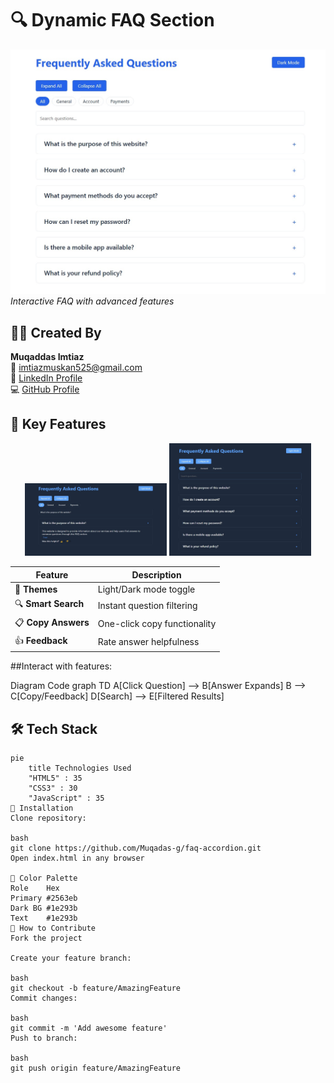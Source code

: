 # 🔍 Dynamic FAQ Section 

![Main Interface](pic.jpg)  
*Interactive FAQ with advanced features*

## 👩‍💻 Created By
**Muqaddas Imtiaz**  
📧 [imtiazmuskan525@gmail.com](mailto:imtiazmuskan525@gmail.com)  
🔗 [LinkedIn Profile](https://www.linkedin.com/in/muqaddas-imtiaz-5635b0301)  
💻 [GitHub Profile](https://github.com/Muqadas-g)  

## 🌟 Key Features
<div align="center">
  <img src="pic1.jpg" width="45%" alt="Search FAQ">
  <img src="darkmode.jpg" width="45%" alt="Dark Mode">  
</div>

| Feature | Description |
|---------|-------------|
| 🎨 **Themes** | Light/Dark mode toggle |
| 🔍 **Smart Search** | Instant question filtering |
| 📋 **Copy Answers** | One-click copy functionality |
| 👍 **Feedback** | Rate answer helpfulness |

##Interact with features:

Diagram
Code
graph TD
    A[Click Question] --> B[Answer Expands]
    B --> C[Copy/Feedback]
    D[Search] --> E[Filtered Results]

## 🛠️ Tech Stack
```mermaid
pie
    title Technologies Used
    "HTML5" : 35
    "CSS3" : 30
    "JavaScript" : 35
🚀 Installation
Clone repository:

bash
git clone https://github.com/Muqadas-g/faq-accordion.git
Open index.html in any browser

🌈 Color Palette
Role	Hex
Primary	#2563eb
Dark BG	#1e293b
Text	#1e293b
🤝 How to Contribute
Fork the project

Create your feature branch:

bash
git checkout -b feature/AmazingFeature
Commit changes:

bash
git commit -m 'Add awesome feature'
Push to branch:

bash
git push origin feature/AmazingFeature